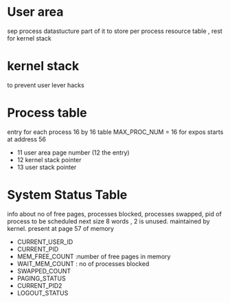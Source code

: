 # User area

sep process datastucture
part of it to store per process resource table , rest for kernel stack

# kernel stack

to prevent user lever hacks

# Process table

entry for each process
16 by 16 table
MAX_PROC_NUM = 16 for expos
starts at address 56

- 11 user area page number (12 the entry)
- 12 kernel stack pointer
- 13 user stack pointer

# System Status Table

info about no of free pages, processes blocked, processes swapped, pid of process to be scheduled next
size 8 words , 2 is unused.
maintained by kernel.
present at page 57 of memory

- CURRENT_USER_ID
- CURRENT_PID
- MEM_FREE_COUNT :number of free pages in memory
- WAIT_MEM_COUNT : no of processes blocked
- SWAPPED_COUNT
- PAGING_STATUS
- CURRENT_PID2
- LOGOUT_STATUS
